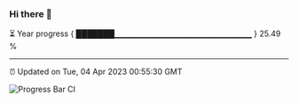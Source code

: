 ### Hi there 👋

⏳ Year progress { ███████▁▁▁▁▁▁▁▁▁▁▁▁▁▁▁▁▁▁▁▁▁▁▁ } 25.49 %

---

⏰ Updated on Tue, 04 Apr 2023 00:55:30 GMT

![Progress Bar CI](https://github.com/liununu/liununu/workflows/Progress%20Bar%20CI/badge.svg)
